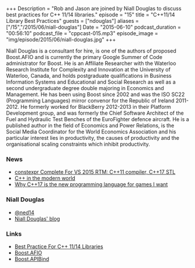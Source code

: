 +++
Description = "Rob and Jason are joined by Niall Douglas to discuss best practices for C++ 11/14 libraries."
episode = "15"
title = "C++11/14 Library Best Practices"
guests = ["ndouglas"]
aliases = ["/15","/2015/06/niall-douglas"]
Date = "2015-06-10"
podcast_duration = "00:56:10"
podcast_file = "cppcast-015.mp3"
episode_image = "img/episode/2015/06/niall-douglas.jpg"
+++

Niall Douglas is a consultant for hire, is one of the authors of proposed Boost.AFIO and is currently the primary Google Summer of Code administrator for Boost. He is an Affiliate Researcher with the Waterloo Research Institute for Complexity and Innovation at the University of Waterloo, Canada, and holds postgraduate qualifications in Business Information Systems and Educational and Social Research as well as a second undergraduate degree double majoring in Economics and Management. He has been using Boost since 2002 and was the ISO SC22 (Programming Languages) mirror convenor for the Republic of Ireland 2011-2012. He formerly worked for BlackBerry 2012-2013 in their Platform Development group, and was formerly the Chief Software Architect of the Fuel and Hydraulic Test Benches of the EuroFighter defence aircraft. He is a published author in the field of Economics and Power Relations, is the Social Media Coordinator for the World Economics Association and his particular interest lies in productivity, the causes of productivity and the organisational scaling constraints which inhibit productivity.


### News ###

 - [constexpr Complete For VS 2015 RTM: C++11 compiler, C++17 STL](http://blogs.msdn.com/b/vcblog/archive/2015/06/02/constexpr-complete-for-vs-2015-rtm-c-11-compiler-c-17-stl.aspx)
 - [C++ in the modern world](https://medium.com/@CPP_Coder/c-in-the-modern-world-ce6f470dfbe0)
 - [Why C++17 is the new programming language for games I want](http://blog.mattnewport.com/why-c17-is-the-new-programming-language-for-games-i-want/)
 
### Niall Douglas ###

 - [@ned14](https://twitter.com/ned14/)
 - [Niall Douglas' blog](http://www.nedprod.com/)

### Links ###

 - [Best Practice For C++ 11/14 Libraries](https://svn.boost.org/trac/boost/wiki/BestPracticeHandbook)
 - [Boost.AFIO](https://github.com/ned14/boost.afio)
 - [Boost.APIBind](https://github.com/ned14/Boost.APIBind)


